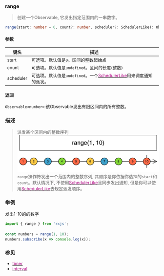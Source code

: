 ### range <icon badge type='function'/>
> 创建一个Observable, 它发出指定范围内的一串数字。
```ts
range(start: number = 0, count?: number, scheduler?: SchedulerLike): Observable<number>
```
#### 参数
| 键名 | 描述 |
| --- | --- |
| start | 可选项。默认值是`0`。区间的整数起始点 |
| count | 可选项。默认值是`undefined`。区间的长度(整数) |
| scheduler | 可选项。默认值是`undefined`。一个[<font color=#B7178C>SchedulerLike</font>](/doc/reference/index/SchedulerLike.html)用来调度通知的派发。 |
#### 返回
`Observable<number>`:该Observable发出有限区间内的所有整数。
### 描述
> 派发某个区间内的整数序列
![An image](../images/range.png)
`range`操作符发出一个范围内的整数序列, 其顺序是你依据你选择的`start`和`count`。默认情况下, 不使用[<font color=#B7178C>SchedulerLike</font>](/doc/reference/index/SchedulerLike.html)且同步发出通知, 但是你可以使用[<font color=#B7178C>SchedulerLike</font>](/doc/reference/index/SchedulerLike.html)去规定派发顺序。
### 举例
发出1-10的的数字
```ts
import { range } from 'rxjs';

const numbers = range(1, 10);
numbers.subscribe(x => console.log(x));
```
### 参见
* [<font color=#B7178C>timer</font>](/doc/reference/index/timer.html)
* [<font color=#B7178C>interval</font>](/doc/reference/index/interval.html)